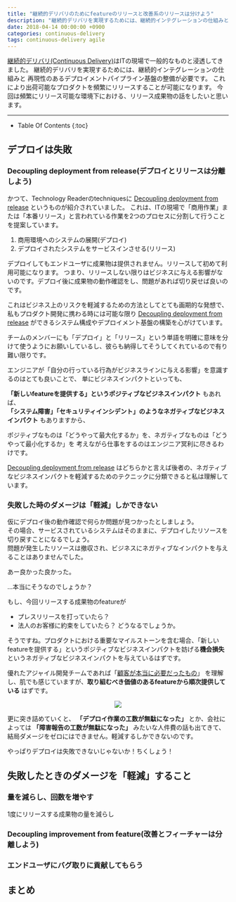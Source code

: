 ```yaml
---
title: "継続的デリバリのためにfeatureのリリースと改善系のリリースは分けよう"
description: "継続的デリバリを実現するためには、継続的インテグレーションの仕組みと再現性のあるデプロイメントパイプライン基盤の整備が必要です。商用作業におけるビジネスリスクを更に小さくするためのメソッドとして、リリース対象の成果物のまとまりという観点でまとめてみました。"
date: 2018-04-14 00:00:00 +0900
categories: continuous-delivery
tags: continuous-delivery agile
---
```


[継続的デリバリ(Continuous Delivery)](http://www.ryuzee.com/contents/blog/4241)はITの現場で一般的なものと浸透してきました。
継続的デリバリを実現するためには、継続的インテグレーションの仕組みと
再現性のあるデプロイメントパイプライン基盤の整備が必要です。
これにより出荷可能なプロダクトを頻繁にリリースすることが可能になります。
今回は頻繁にリリース可能な環境下における、リリース成果物の話をしたいと思います。

---

* Table Of Contents
{:toc}
  
## デプロイは失敗  
### Decoupling deployment from release(デプロイとリリースは分離しよう)

かつて、Technology Readerのtechniquesに [Decoupling deployment from release](https://www.thoughtworks.com/radar/techniques/decoupling-deployment-from-release) というものが紹介されていました。
これは、ITの現場で「商用作業」または「本番リリース」と言われている作業を2つのプロセスに分割して行うことを提案しています。
  
1. 商用環境へのシステムの展開(デプロイ)
2. デプロイされたシステムをサービスインさせる(リリース)

デプロイしてもエンドユーザに成果物は提供されません。リリースして初めて利用可能になります。
つまり、リリースしない限りはビジネスに与える影響がないのです。デプロイ後に成果物の動作確認をし、問題があれば切り戻せば良いのです。
  
これはビジネス上のリスクを軽減するための方法としてとても画期的な発想で、私もプロダクト開発に携わる時には可能な限り [Decoupling deployment from release](https://www.thoughtworks.com/radar/techniques/decoupling-deployment-from-release) ができるシステム構成やデプロイメント基盤の構築を心がけています。
  
チームのメンバーにも「デプロイ」と「リリース」という単語を明確に意味を分けて使うようにお願いしているし、彼らも納得してそうしてくれているので有り難い限りです。
  
エンジニアが「自分の行っている行為がビジネスラインに与える影響」を意識するのはとても良いことで、
単にビジネスインパクトといっても、

**「新しいfeatureを提供する」というポジティブなビジネスインパクト** もあれば、  
**「システム障害」「セキュリティインシデント」のようなネガティブなビジネスインパクト** もありますから、  

ポジティブなものは「どうやって最大化するか」を、ネガティブなものは「どうやって最小化するか」を
考えながら仕事をするのはエンジニア冥利に尽きるわけです。

[Decoupling deployment from release](https://www.thoughtworks.com/radar/techniques/decoupling-deployment-from-release) はどちらかと言えば後者の、ネガティブなビジネスインパクトを軽減するためのテクニックに分類できると私は理解しています。

### 失敗した時のダメージは「軽減」しかできない
仮にデプロイ後の動作確認で何らか問題が見つかったとしましょう。  
その場合、サービスされているシステムはそのままに、デプロイしたリソースを切り戻すことになるでしょう。  
問題が発生したリソースは撤収され、ビジネスにネガティブなインパクトを与えることはありませんでした。
  
  
  
あー良かった良かった。
  
  
...本当にそうなのでしょうか？
  

  
もし、今回リリースする成果物のfeatureが
* プレスリリースを打っていたら？
* 法人のお客様に約束をしていたら？
どうなるでしょうか。
  
そうですね。プロダクトにおける重要なマイルストーンを含む場合、「新しいfeatureを提供する」というポジティブなビジネスインパクトを妨げる**機会損失** というネガティブなビジネスインパクトを与えているはずです。

優れたアジャイル開発チームであれば「[顧客が本当に必要だったもの](https://matome.naver.jp/odai/2133468389280396901)」
を理解し、肌でも感じていますが、**取り組むべき価値のあるfeatureから順次提供している** はずです。
  
<div style="text-align: center">
<a target="_blank"  href="https://www.amazon.co.jp/gp/offer-listing/4873117321/ref=as_li_tl?ie=UTF8&camp=247&creative=1211&creativeASIN=4873117321&linkCode=am2&tag=soudegesu-22&linkId=ca20d76273c1a09d878e5bd16acf1f2e"><img border="0" src="//ws-fe.amazon-adsystem.com/widgets/q?_encoding=UTF8&MarketPlace=JP&ASIN=4873117321&ServiceVersion=20070822&ID=AsinImage&WS=1&Format=_SL250_&tag=soudegesu-22" ></a><img src="//ir-jp.amazon-adsystem.com/e/ir?t=soudegesu-22&l=am2&o=9&a=4873117321" width="1" height="1" border="0" alt="" style="border:none !important; margin:0px !important;" />
</div>
  
  
更に突き詰めていくと、 **「デプロイ作業の工数が無駄になった」** とか、会社によっては **「障害報告の工数が無駄になった」** 
みたいな人件費の話も出てきて、結局ダメージをゼロにはできません。軽減するしかできないのです。

やっぱりデプロイは失敗できないじゃないか！ちくしょう！

## 失敗したときのダメージを「軽減」すること
### 量を減らし、回数を増やす

1度にリリースする成果物の量を減らし

### Decoupling improvement from feature(改善とフィーチャーは分離しよう)


### エンドユーザにバグ取りに貢献してもらう


## まとめ

